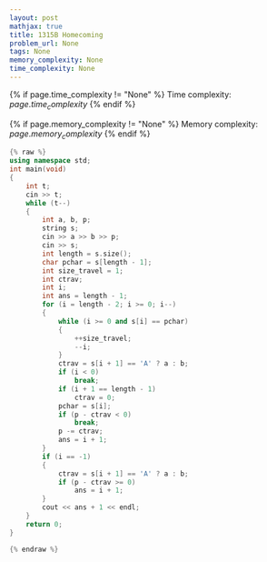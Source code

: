 ```yaml
---
layout: post
mathjax: true
title: 1315B Homecoming
problem_url: None
tags: None
memory_complexity: None
time_complexity: None
---
```




{% if page.time_complexity != "None" %}
Time complexity: ${{ page.time_complexity }}$
{% endif %}

{% if page.memory_complexity != "None" %}
Memory complexity: ${{ page.memory_complexity }}$
{% endif %}

```cpp
{% raw %}
using namespace std;
int main(void)
{
    int t;
    cin >> t;
    while (t--)
    {
        int a, b, p;
        string s;
        cin >> a >> b >> p;
        cin >> s;
        int length = s.size();
        char pchar = s[length - 1];
        int size_travel = 1;
        int ctrav;
        int i;
        int ans = length - 1;
        for (i = length - 2; i >= 0; i--)
        {
            while (i >= 0 and s[i] == pchar)
            {
                ++size_travel;
                --i;
            }
            ctrav = s[i + 1] == 'A' ? a : b;
            if (i < 0)
                break;
            if (i + 1 == length - 1)
                ctrav = 0;
            pchar = s[i];
            if (p - ctrav < 0)
                break;
            p -= ctrav;
            ans = i + 1;
        }
        if (i == -1)
        {
            ctrav = s[i + 1] == 'A' ? a : b;
            if (p - ctrav >= 0)
                ans = i + 1;
        }
        cout << ans + 1 << endl;
    }
    return 0;
}

{% endraw %}
```